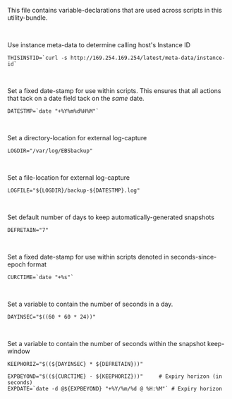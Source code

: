 This file contains variable-declarations that are used across scripts in this utility-bundle. 

&nbsp;

Use instance meta-data to determine calling host's Instance ID
~~~
THISINSTID=`curl -s http://169.254.169.254/latest/meta-data/instance-id`
~~~

&nbsp;

Set a fixed date-stamp for use within scripts. This ensures that all actions that tack on a date field tack on the *same* date.
~~~
DATESTMP=`date "+%Y%m%d%H%M"`
~~~

&nbsp;

Set a directory-location for external log-capture
~~~
LOGDIR="/var/log/EBSbackup"
~~~

&nbsp;

Set a file-location for external log-capture
~~~
LOGFILE="${LOGDIR}/backup-${DATESTMP}.log"
~~~

&nbsp;

Set default number of days to keep automatically-generated snapshots
~~~
DEFRETAIN="7"
~~~

&nbsp;

Set a fixed date-stamp for use within scripts denoted in seconds-since-epoch format
~~~
CURCTIME=`date "+%s"`
~~~

&nbsp;

Set a variable to contain the number of seconds in a day.
~~~
DAYINSEC="$((60 * 60 * 24))"
~~~

&nbsp;

Set a variable to contain the number of seconds within the snapshot keep-window
~~~
KEEPHORIZ="$((${DAYINSEC} * ${DEFRETAIN}))"
~~~
~~~
EXPBEYOND="$((${CURCTIME} - ${KEEPHORIZ}))"		# Expiry horizon (in seconds)
EXPDATE=`date -d @${EXPBEYOND} "+%Y/%m/%d @ %H:%M"`	# Expiry horizon
~~~
